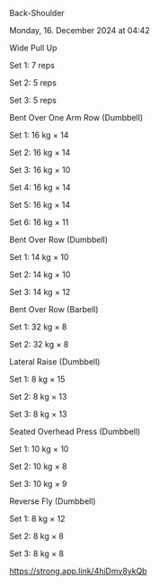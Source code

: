 Back-Shoulder

Monday, 16. December 2024 at 04:42

Wide Pull Up

Set 1: 7 reps

Set 2: 5 reps

Set 3: 5 reps

Bent Over One Arm Row (Dumbbell)

Set 1: 16 kg × 14

Set 2: 16 kg × 14

Set 3: 16 kg × 10

Set 4: 16 kg × 14

Set 5: 16 kg × 14

Set 6: 16 kg × 11

Bent Over Row (Dumbbell)

Set 1: 14 kg × 10

Set 2: 14 kg × 10

Set 3: 14 kg × 12

Bent Over Row (Barbell)

Set 1: 32 kg × 8

Set 2: 32 kg × 8

Lateral Raise (Dumbbell)

Set 1: 8 kg × 15

Set 2: 8 kg × 13

Set 3: 8 kg × 13

Seated Overhead Press (Dumbbell)

Set 1: 10 kg × 10

Set 2: 10 kg × 8

Set 3: 10 kg × 9

Reverse Fly (Dumbbell)

Set 1: 8 kg × 12

Set 2: 8 kg × 8

Set 3: 8 kg × 8

 <https://strong.app.link/4hiDmv8ykQb>
